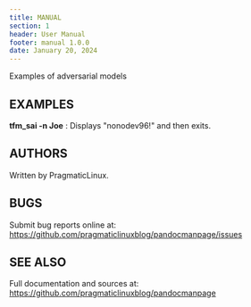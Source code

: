 ```yaml
---
title: MANUAL
section: 1
header: User Manual
footer: manual 1.0.0
date: January 20, 2024
---
```


Examples of adversarial models

## EXAMPLES

**tfm_sai -n Joe**
: Displays "nonodev96!" and then exits.

## AUTHORS

Written by PragmaticLinux.

## BUGS

Submit bug reports online at: <https://github.com/pragmaticlinuxblog/pandocmanpage/issues>

## SEE ALSO

Full documentation and sources at: <https://github.com/pragmaticlinuxblog/pandocmanpage>
